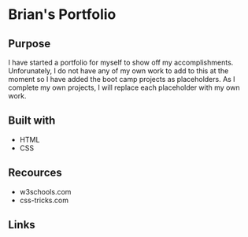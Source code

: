 # Brian's Portfolio

## Purpose

I have started a portfolio for myself to show off my accomplishments.  Unforunately, I do not have any of my own work to add to this at the moment so I have added the boot camp projects as placeholders.  As I complete my own projects, I will replace each placeholder with my own work.

## Built with

* HTML
* CSS

## Recources
* w3schools.com
* css-tricks.com

## Links


